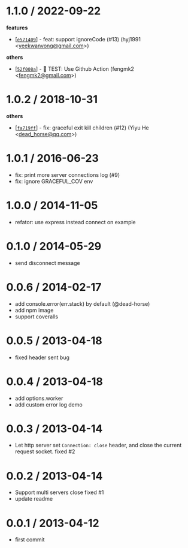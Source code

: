 
1.1.0 / 2022-09-22
==================

**features**
  * [[`e571409`](http://github.com/node-modules/graceful/commit/e571409d957cf1f209b4d61e7e3e4ede4babc76f)] - feat: support ignoreCode (#13) (hyj1991 <<yeekwanvong@gmail.com>>)

**others**
  * [[`52f008a`](http://github.com/node-modules/graceful/commit/52f008a3ed71764e288cf35281c87ab1ead3176f)] - 🤖 TEST: Use Github Action (fengmk2 <<fengmk2@gmail.com>>)

1.0.2 / 2018-10-31
==================

**others**
  * [[`fa719ff`](http://github.com/node-modules/graceful/commit/fa719ff9c9793c28b624a919b92bfb2a269547c6)] -  fix: graceful exit kill children (#12) (Yiyu He <<dead_horse@qq.com>>)

1.0.1 / 2016-06-23
==================

  * fix: print more server connections log (#9)
  * fix: ignore GRACEFUL_COV env

1.0.0 / 2014-11-05
==================

 * refator: use express instead connect on example

0.1.0 / 2014-05-29
==================

 * send disconnect message

0.0.6 / 2014-02-17 
==================

  * add console.error(err.stack) by default (@dead-horse)
  * add npm image
  * support coveralls

0.0.5 / 2013-04-18 
==================

  * fixed header sent bug

0.0.4 / 2013-04-18 
==================

  * add options.worker
  * add custom error log demo

0.0.3 / 2013-04-14 
==================

  * Let http server set `Connection: close` header, and close the current request socket. fixed #2

0.0.2 / 2013-04-14 
==================

  * Support multi servers close fixed #1
  * update readme

0.0.1 / 2013-04-12 
==================

  * first commit
